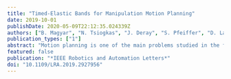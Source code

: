 ```yaml
---
title: "Timed-Elastic Bands for Manipulation Motion Planning"
date: 2019-10-01
publishDate: 2020-05-09T22:12:35.024339Z
authors: ["B. Magyar", "N. Tsiogkas", "J. Deray", "S. Pfeiffer", "D. Lane"]
publication_types: ["1"]
abstract: "Motion planning is one of the main problems studied in the field of robotics. However, it is still challenging for the state-of-the-art methods to handle multiple conditions that allow better paths to be found. For example, considering joint limits, path smoothness and a mixture of Cartesian and joint-space constraints at the same time pose a significant challenge for many of them. This letter proposes to use timed-elastic bands for representing the manipulation motion planning problem, allowing to apply continuously optimized constraints to the problem during the search for a solution. Due to the nature of our method, it is highly extensible with new constraints or optimization objectives. The proposed approach is compared against state-of-the-art methods in various manipulation scenarios. The results show that it is more consistent and less variant, while performing in a comparable manner to that of the state of the art. This behavior allows the proposed method to set a lower-bound performance guarantee for other methods to build upon."
featured: false
publication: "*IEEE Robotics and Automation Letters*"
doi: "10.1109/LRA.2019.2927956"
---
```

